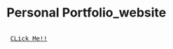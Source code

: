 # Personal Portfolio_website
[Link]: # 'https://bhuviportfolio.netlify.app/'
<kbd> <br> [CLick Me!!][Link] <br> </kbd>

